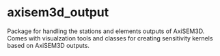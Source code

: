 # axisem3d_output

Package for handling the stations and elements outputs of AxiSEM3D. Comes with visualzation tools and classes for creating sensitivity kernels based on AxiSEM3D outputs.
